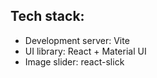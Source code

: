## Tech stack:

-   Development server: Vite
-   UI library: React + Material UI
-   Image slider: react-slick

